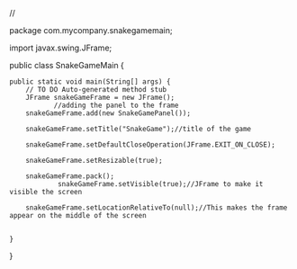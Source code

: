 //

package com.mycompany.snakegamemain;

import javax.swing.JFrame;

public class SnakeGameMain {

	public static void main(String[] args) {
		// TO DO Auto-generated method stub
		JFrame snakeGameFrame = new JFrame();
               //adding the panel to the frame
		snakeGameFrame.add(new SnakeGamePanel());

		snakeGameFrame.setTitle("SnakeGame");//title of the game

		snakeGameFrame.setDefaultCloseOperation(JFrame.EXIT_ON_CLOSE);

		snakeGameFrame.setResizable(true);

		snakeGameFrame.pack();
                snakeGameFrame.setVisible(true);//JFrame to make it visible the screen

		snakeGameFrame.setLocationRelativeTo(null);//This makes the frame appear on the middle of the screen

		
	}

}
